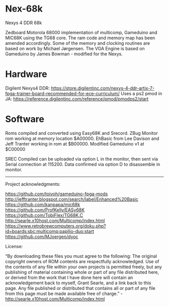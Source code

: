 # Nex-68k
Nexys 4 DDR 68k

Zedboard Motorola 68000 implementation of multicomp, Gameduino and MIC68K using the TG68 core. 
The ram code and memory map has been amended accordingly. Some of the memory and clocking routines are based on work by Michael Jørgensen.
The VGA Engine is based on Gameduino by James Bowman - modified for the Nexys.

# Hardware
Digilent Nexys4 DDR: https://store.digilentinc.com/nexys-4-ddr-artix-7-fpga-trainer-board-recommended-for-ece-curriculum/
Uses a ps2 pmod in JA: https://reference.digilentinc.com/reference/pmod/pmodps2/start<br>

# Software

Roms compiled and converted using Easy68K and Srecord. 
ZBug Monitor rom working at memory location $A00000.
EhBasic from Lee Davison and Jeff Tranter working in rom at $B00000.
Modified Gameduino v1 at $C00000

SREC Compiled can be uploaded via option L in the monitor, then sent via Serial connection at 115200. Data confirmed via option D to disassemble in monitor.

<hr>
Project acknowledgments: <br>

https://github.com/toivoh/gameduino-fpga-mods<br>
http://jefftranter.blogspot.com/search/label/Enhanced%20Basic<br>
https://github.com/kanpapa/mic68k<br>
https://github.com/ProfKelly/EASy68K<br>
https://github.com/TobiFlex/TG68K.C<br>
http://searle.x10host.com/Multicomp/index.html<br>
https://www.retrobrewcomputers.org/doku.php?id=boards:sbc:multicomp:papilio-duo:start<br>
https://github.com/MJoergen/dyoc <br>

License:

“By downloading these files you must agree to the following: The original copyright owners of ROM contents are respectfully acknowledged. Use of the contents of any file within your own projects is permitted freely, but any publishing of material containing whole or part of any file distributed here, or derived from the work that I have done here will contain an acknowledgement back to myself, Grant Searle, and a link back to this page. Any file published or distributed that contains all or part of any file from this page must be made available free of charge.” - http://searle.x10host.com/Multicomp/index.html

